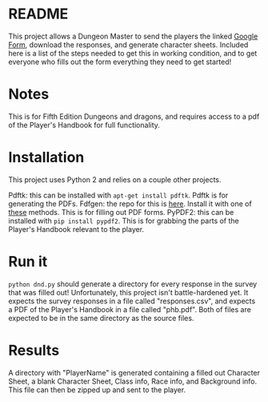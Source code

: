 # README #

This project allows a Dungeon Master to send the players the linked [Google Form](https://docs.google.com/forms/d/1VGUVROgLdVyAGdP89UKuo0nVxyrmLWX5H5k_a3D5lJg/copy), download the responses, and generate character sheets.
Included here is a list of the steps needed to get this in working condition, and to get everyone who fills out the form everything they need to get started!

# Notes #

This is for Fifth Edition Dungeons and dragons, and requires access to a pdf of the Player's Handbook for full functionality.

# Installation #

This project uses Python 2 and relies on a couple other projects.

Pdftk: this can be installed with `apt-get install pdftk`. Pdftk is for generating the PDFs.
Fdfgen: the repo for this is [here](https://github.com/ccnmtl/fdfgen). Install it with one of [these](https://stackoverflow.com/questions/15268953/how-to-install-python-package-from-github) methods. This is for filling out PDF forms.
PyPDF2: this can be installed with `pip install pypdf2`. This is for grabbing the parts of the Player's Handbook relevant to the player.

# Run it #
`python dnd.py` should generate a directory for every response in the survey that was filled out! Unfortunately, this project isn't battle-hardened yet. It expects the survey responses in a file called "responses.csv",
and expects a PDF of the Player's Handbook in a file called "phb.pdf".
Both of files are expected to be in the same directory as the source files.

# Results #
A directory with "PlayerName" is generated containing a filled out Character Sheet, a blank Character Sheet, Class info, Race info, and Background info. This file can then be zipped up and sent to the player.
